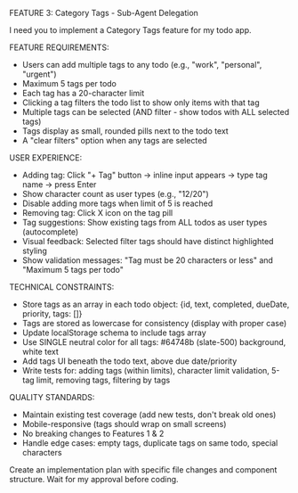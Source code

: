 FEATURE 3: Category Tags - Sub-Agent Delegation

I need you to implement a Category Tags feature for my todo app.

FEATURE REQUIREMENTS:
- Users can add multiple tags to any todo (e.g., "work", "personal", "urgent")
- Maximum 5 tags per todo
- Each tag has a 20-character limit
- Clicking a tag filters the todo list to show only items with that tag
- Multiple tags can be selected (AND filter - show todos with ALL selected tags)
- Tags display as small, rounded pills next to the todo text
- A "clear filters" option when any tags are selected

USER EXPERIENCE:
- Adding tag: Click "+ Tag" button → inline input appears → type tag name → press Enter
- Show character count as user types (e.g., "12/20")
- Disable adding more tags when limit of 5 is reached
- Removing tag: Click X icon on the tag pill
- Tag suggestions: Show existing tags from ALL todos as user types (autocomplete)
- Visual feedback: Selected filter tags should have distinct highlighted styling
- Show validation messages: "Tag must be 20 characters or less" and "Maximum 5 tags per todo"

TECHNICAL CONSTRAINTS:
- Store tags as an array in each todo object: {id, text, completed, dueDate, priority, tags: []}
- Tags are stored as lowercase for consistency (display with proper case)
- Update localStorage schema to include tags array
- Use SINGLE neutral color for all tags: #64748b (slate-500) background, white text
- Add tags UI beneath the todo text, above due date/priority
- Write tests for: adding tags (within limits), character limit validation, 5-tag limit, removing tags, filtering by tags

QUALITY STANDARDS:
- Maintain existing test coverage (add new tests, don't break old ones)
- Mobile-responsive (tags should wrap on small screens)
- No breaking changes to Features 1 & 2
- Handle edge cases: empty tags, duplicate tags on same todo, special characters

Create an implementation plan with specific file changes and component structure. Wait for my approval before coding.